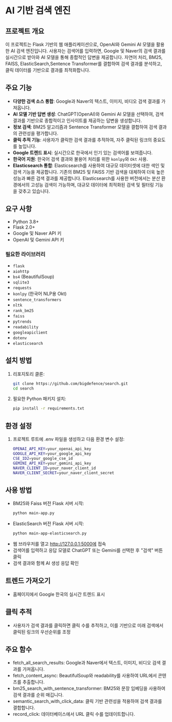 # AI 기반 검색 엔진

## 프로젝트 개요
이 프로젝트는 Flask 기반의 웹 애플리케이션으로, OpenAI와 Gemini AI 모델을 활용한 AI 검색 엔진입니다. 사용자는 검색어를 입력하면, Google 및 Naver의 검색 결과를 실시간으로 받아와 AI 모델을 통해 종합적인 답변을 제공합니다. 자연어 처리, BM25, FAISS, ElasticSearch,Sentence Transformer를 결합하여 검색 결과를 분석하고, 클릭 데이터를 기반으로 결과를 최적화합니다.

## 주요 기능
- **다양한 검색 소스 통합**: Google과 Naver의 텍스트, 이미지, 비디오 검색 결과를 가져옵니다.
- **AI 모델 기반 답변 생성**: ChatGPT(OpenAI)와 Gemini AI 모델을 선택하여, 검색 결과를 기반으로 종합적이고 인사이트를 제공하는 답변을 생성합니다.
- **정보 검색**: BM25 알고리즘과 Sentence Transformer 모델을 결합하여 검색 결과의 관련성을 평가합니다.
- **클릭 추적 기능**: 사용자가 클릭한 검색 결과를 추적하여, 자주 클릭된 링크의 중요도를 높입니다.
- **Google 트렌드 표시**: 실시간으로 한국에서 인기 있는 검색어를 보여줍니다.
- **한국어 지원**: 한국어 검색 결과와 불용어 처리를 위한 `konlpy`와 `Okt` 사용.
- **Elasticsearch 통합**: Elasticsearch를 사용하여 대규모 데이터셋에 대한 색인 및 검색 기능을 제공합니다. 기존의 BM25 및 FAISS 기반 검색을 대체하여 더욱 높은 성능과 빠른 검색 결과를 제공합니다. Elasticsearch를 사용한 버전에서는 분산 환경에서의 고성능 검색이 가능하며, 대규모 데이터에 최적화된 검색 및 필터링 기능을 갖추고 있습니다.
## 요구 사항
- Python 3.8+
- Flask 2.0+
- Google 및 Naver API 키
- OpenAI 및 Gemini API 키

### 필요한 라이브러리
- `flask`
- `aiohttp`
- `bs4` (BeautifulSoup)
- `sqlite3`
- `requests`
- `konlpy` (한국어 NLP용 Okt)
- `sentence_transformers`
- `nltk`
- `rank_bm25`
- `faiss`
- `pytrends`
- `readability`
- `googleapiclient`
- `dotenv`
- `elasticsearch`
## 설치 방법

1. 리포지토리 클론:
   ```bash
   git clone https://github.com/bigdefence/search.git
   cd search
2. 필요한 Python 패키지 설치:
   ```bash
   pip install -r requirements.txt

## 환경 설정

1. 프로젝트 루트에 .env 파일을 생성하고 다음 환경 변수 설정:
   ```bash
   OPENAI_API_KEY=your_openai_api_key
   GOOGLE_API_KEY=your_google_api_key
   CSE_ID2=your_google_cse_id
   GEMINI_API_KEY=your_gemini_api_key
   NAVER_CLIENT_ID=your_naver_client_id
   NAVER_CLIENT_SECRET=your_naver_client_secret

## 사용 방법

- BM25와 Faiss 버전 Flask 서버 시작:
   ```bash
   python main-app.py
- ElasticSearch 버전 Flask 서버 시작:
  ```bash
  python main-app-elasticsearch.py
- 웹 브라우저를 열고 http://127.0.0.1:5000에 접속
- 검색어를 입력하고 응답 모델로 ChatGPT 또는 Gemini를 선택한 후 "검색" 버튼 클릭
- 검색 결과와 함께 AI 생성 응답 확인

## 트렌드 가져오기
- 홈페이지에서 Google 한국의 실시간 트렌드 표시

## 클릭 추적
- 사용자가 검색 결과를 클릭하면 클릭 수를 추적하고, 이를 기반으로 미래 검색에서 클릭된 링크의 우선순위를 조정

## 주요 함수
- fetch_all_search_results: Google과 Naver에서 텍스트, 이미지, 비디오 검색 결과를 가져옵니다.
- fetch_content_async: BeautifulSoup와 readability를 사용하여 URL에서 콘텐츠를 추출합니다.
- bm25_search_with_sentence_transformer: BM25와 문장 임베딩을 사용하여 검색 결과를 순위 매깁니다.
- semantic_search_with_click_data: 클릭 기반 관련성을 적용하여 검색 결과를 결합합니다.
- record_click: 데이터베이스에서 URL 클릭 수를 업데이트합니다.
